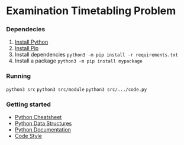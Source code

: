 # Examination Timetabling Problem

### Dependecies

1. [Install Python](https://docs.python-guide.org/starting/install3/linux/)
2. [Install Pip](https://docs.python-guide.org/starting/install3/linux/)
3. Install dependencies `python3 -m pip install -r requirements.txt`
4. Install a package `python3 -m pip install mypackage`

### Running

`python3 src`
`python3 src/module`
`python3 src/.../code.py`

### Getting started

- [Python Cheatsheet](https://www.pythoncheatsheet.org/)
- [Python Data Structures](https://docs.python.org/3/tutorial/datastructures.html)
- [Python Documentation](https://docs.python.org/3/)
- [Code Style](https://docs.python-guide.org/writing/style/)